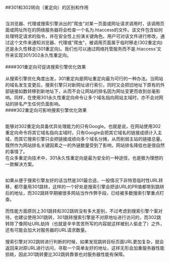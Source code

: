 
##301和302转向（重定向）的区别和作用

<br>当浏览器、代理或搜索引擎派出的"爬虫"对某一页面或网址请求调用时，该调用页面或网址所在的网络服务器将会检查一个名为.htaccess的文件。该文件包含如何处理特定请求的指令，并在安全性上扮演关键角色。用户可对该文件进行修改，通过这个文件来通知浏览器、代理或"爬虫"，被调用页面属于临时移走(302重定向)还是永久性移走(301重定向)。我们也可以通过网络托管服务而不是.htaccess'文件来实现301/302永久性重定向。
<br>
<br>
####301重定向可促进搜索引擎优化效果
<br>
<br>从搜索引擎优化角度出发，301重定向是网址重定向最为可行的一种办法。当网站的域名发生变更后，搜索引擎只对新网址进行索引，同时又会把旧地址下原有的外部链接如数转移到新地址下，从而不会让网站的排名因为网址变更而收到丝毫影响。同样，在使用301永久性重定向命令让多个域名指向网站主域时，亦不会对网站的排名产生任何负面影响。
<br>
####302重定向可影响搜索引擎优化效果

<br>能够对302重定向具备优异处理能力的只有Google。也就是说，在网站使用302重定向命令将其它域名指向主域时，只有Google会把其它域名的链接成绩计入主域，而其它搜索引擎只会把链接成绩向多个域名分摊，从而削弱主站的链接总量。既然作为网站排名关键因素之一的外链数量受到了影响，网站排名降低也是很自然的事情了。
<br>
在众多重定向技术中，301永久性重定向是最为安全的一种途径，也是极为理想的一款解决方案。

<br>
如果从便于搜索引擎友好的话当然是301最合适，一般情况下非特意临时性URL转移，都尽量用301跳转，这样的一个好处是搜索引擎会把该URL的PR值都带到跳转后的地址，而302跳转早期被很多网站当作作弊手段，已经被多数搜索引擎重点盯查。
<br>
<br>
而性能方面原则上301跳转和302跳转没有多大差别，不过考虑到搜索引擎个案对待，也建议使用301跳转，301跳转搜索引擎是不对原地址进行访问的，而302跳转除了像网址URL劫持（也就是辛辛苦苦所写的内容就这样被别人偷走了）之外，还有可能会加大对服务器的URL请求数量。
<br>
<br>
搜索引擎对302跳转进行判断的时候，如果发现跳转目标页面URL更加复杂，就会返回来对原URL进行访问，寻取一个简单友好的地址，这样无形会加重服务器性能损耗，因此301跳转要比302跳转靠普也对服务器性能有保障。
